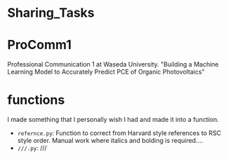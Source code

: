 # Sharing_Tasks

# ProComm1
Professional Communication 1 at Waseda University.
"Building a Machine Learning Model to Accurately Predict PCE of Organic Photovoltaics"


# functions
I made something that I personally wish I had and made it into a function.

- `refernce.py`: Function to correct from Harvard style references to RSC style order. Manual work where italics and bolding is required....
- `///.py`: ///
